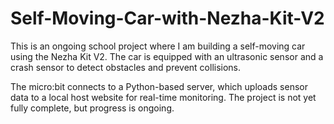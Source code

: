 # Self-Moving-Car-with-Nezha-Kit-V2
This is an ongoing school project where I am building a self-moving car using the Nezha Kit V2. The car is equipped with an ultrasonic sensor and a crash sensor to detect obstacles and prevent collisions.

The micro:bit connects to a Python-based server, which uploads sensor data to a local host website for real-time monitoring. The project is not yet fully complete, but progress is ongoing.
